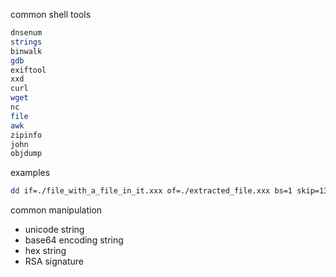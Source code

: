 common shell tools

```sh
dnsenum
strings
binwalk
gdb
exiftool
xxd
curl
wget
nc
file
awk
zipinfo
john
objdump
```

examples

```sh
dd if=./file_with_a_file_in_it.xxx of=./extracted_file.xxx bs=1 skip=1335205 count=40668937
```
common manipulation

- unicode string
- base64 encoding string
- hex string
- RSA signature
